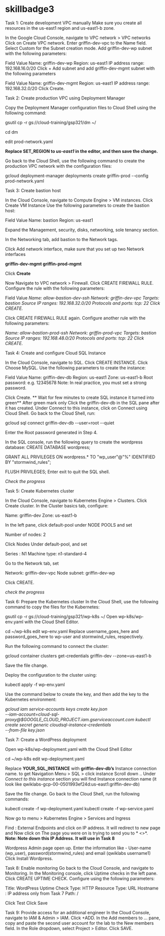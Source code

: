 # skillbadge3

Task 1: Create development VPC manually
Make sure you create all resources in the us-east1 region and us-east1-b zone.

In the Google Cloud Console, navigate to VPC network > VPC networks
Click on Create VPC network.
Enter griffin-dev-vpc to the Name field.
Select Custom for the Subnet creation mode.
Add griffin-dev-wp subnet with the following parameters:

Field	Value
Name:	griffin-dev-wp
Region:	us-east1
IP address range:	192.168.16.0/20
Click + Add subnet and add griffin-dev-mgmt subnet with the following parameters

Field	Value
Name:	griffin-dev-mgmt
Region:	us-east1
IP address range:	192.168.32.0/20
Click Create.


Task 2: Create production VPC using Deployment Manager

Copy the Deployment Manager configuration files to Cloud Shell using the following command:

gsutil cp -r gs://cloud-training/gsp321/dm ~/

cd dm

edit prod-network.yaml

**Replace SET_REGION to *us-east1* in the editor, and then save the change.**

Go back to the Cloud Shell, use the following command to create the production VPC network with the configuration files:

gcloud deployment-manager deployments create griffin-prod --config prod-network.yaml

Task 3: Create bastion host

In the Cloud Console, navigate to Compute Engine > VM instances.
Click Create VM Instance
Use the following parameters to create the bastion host:

Field	Value
Name:	bastion
Region:	us-east1

Expand the Management, security, disks, networking, sole tenancy section.

In the Networking tab, add bastion to the Network tags.

Click Add network interface, make sure that you set up two Network interfaces

**griffin-dev-mgmt
griffin-prod-mgmt** 

Click **Create**

Now Navigate to VPC network > Firewall.
Click CREATE FIREWALL RULE.
Configure the rule with the following parameters:

Field	Value
*Name:	allow-bastion-dev-ssh
Network:	griffin-dev-vpc
Targets:	bastion
Source IP ranges:	192.168.32.0/20
Protocols and ports:	tcp: 22
Click CREATE.*

Click CREATE FIREWALL RULE again.
Configure another rule with the following parameters:

*Name:	allow-bastion-prod-ssh
Network:	griffin-prod-vpc
Targets:	bastion
Source IP ranges:	192.168.48.0/20
Protocols and ports:	tcp: 22
Click CREATE.*


Task 4: Create and configure Cloud SQL Instance

In the Cloud Console, navigate to SQL.
Click CREATE INSTANCE.
Click Choose MySQL.
Use the following parameters to create the instance:

Field	Value
Name:	griffin-dev-db
Region:	us-east1
Zone:	us-east1-b
Root password:	e.g. 12345678
Note: In real practice, you must set a strong password.

Click Create.
** Wait for few minutes to create SQL instance it turned into green**
After green mark only Click the griffin-dev-db in the SQL pane after it has created.
Under Connect to this instance, click on Connect using Cloud Shell.
Go back to the Cloud Shell, run:

gcloud sql connect griffin-dev-db --user=root --quiet

Enter the Root password generated in Step 4.

In the SQL console, run the following query to create the wordpress database:
   CREATE DATABASE wordpress;
   
   GRANT ALL PRIVILEGES ON wordpress.* TO "wp_user"@"%" IDENTIFIED BY "stormwind_rules";
   
   FLUSH PRIVILEGES;
Enter exit to quit the SQL shell.

*Check the progress*

Task 5: Create Kubernetes cluster

In the Cloud Console, navigate to Kubernetes Engine > Clusters.
Click Create cluster.
In the Cluster basics tab, configure:

Name: griffin-dev
Zone: us-east1-b

In the left pane, click default-pool under NODE POOLS and set

Number of nodes: 2

Click Nodes Under default-pool, and set

Series : N1
Machine type: n1-standard-4

Go to the Network tab, set

Network: griffin-dev-vpc
Node subnet: griffin-dev-wp

Click CREATE.

*check the progress*

Task 6: Prepare the Kubernetes cluster
In the Cloud Shell, use the following command to copy the files for the Kubernetes:

gsutil cp -r gs://cloud-training/gsp321/wp-k8s ~/
Open wp-k8s/wp-env.yaml with the Cloud Shell Editor.

cd ~/wp-k8s
edit wp-env.yaml
Replace username_goes_here and password_goes_here to wp-user and stormwind_rules, respectively.

Run the following command to connect the cluster:

gcloud container clusters get-credentials griffin-dev --zone=us-east1-b

Save the file change.

Deploy the configuration to the cluster using:

kubectl apply -f wp-env.yaml

Use the command below to create the key, and then add the key to the Kubernetes environment:

   *gcloud iam service-accounts keys create key.json \
       --iam-account=cloud-sql-proxy@$GOOGLE_CLOUD_PROJECT.iam.gserviceaccount.com
   kubectl create secret generic cloudsql-instance-credentials \
       --from-file key.json*
       
       
Task 7: Create a WordPress deployment

Open wp-k8s/wp-deployment.yaml with the Cloud Shell Editor

cd ~/wp-k8s
edit wp-deployment.yaml

Replace **YOUR_SQL_INSTANCE** with **griffin-dev-db’s** Instance connection name.
to get Navigation Menu > SQL > click instance Scroll down .. Under *Connect to this instance* section you will find Instance connection name (it look like qwiklabs-gcp-00-0501993ef24d:us-east1:griffin-dev-db) 

Save the file change.
Go back to the Cloud Shell, run the following commands:

kubectl create -f wp-deployment.yaml
kubectl create -f wp-service.yaml

Now go to menu > Kubernetes Engine > Services and Ingress 

Find : External Endpoints and click on IP address. It will redirect to new page and Now click on The page you were on is trying to send you to * <<IP>>*.
  **Note: Note down this IP Address. It will use in Task 8**
  
  Wordpress Admin page open up. Enter the information like - User-name (wp_user), password(stormwind_rules) and email (qwiklabs username1) 
  Click Install Wordpress.
  
  
Task 8: Enable monitoring
Go back to the Cloud Console, and navigate to Monitoring.
In the Monitoring console, click Uptime checks in the left pane.
Click CREATE UPTIME CHECK.
Configure using the following parameters:


Title:	WordPress Uptime
Check Type:	HTTP
Resource Type: 	URL
Hostname	: IP address only from Task 7
Path:	/

Click Test 
Click Save


Task 9: Provide access for an additional engineer
In the Cloud Console, navigate to IAM & Admin > IAM.
Click +ADD.
In the Add members to … pane, copy and paste the second user account for the lab to the New members field.
In the Role dropdown, select Project > Editor.
Click SAVE.
  
